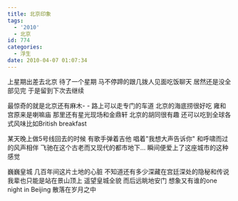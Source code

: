```yaml
---
title: 北京印象
tags:
  - '2010'
  - 北京
id: 774
categories:
  - 浮生
date: 2010-04-07 01:07:34
---
```


上星期出差去北京 待了一个星期  马不停蹄的跟几拨人见面吃饭聊天   居然还是没全部见完
于是留到下次去继续

最惊奇的就是北京还有麻木- - 路上可以走专门的车道
北京的海底捞很好吃  雍和宫原来是喇嘛庙  那里还有星光现场和金鼎轩
北京的胡同很有趣  还可以吃到全球各式风味比如British breakfast

某天晚上做5号线回去的时候  有歌手弹着吉他  唱着"我想大声告诉你"
和呼啸而过的风声相伴  飞驰在这个古老而又现代的都市地下...
瞬间便爱上了这座城市的这种感觉

巍巍皇城 几百年间这片土地的心脏
不知道还有多少深藏在宫廷深处的隐秘和传说
我辈也只能是站在景山顶上  遥望皇城全貌
而后远眺地安门
想象又有谁的one night in Beijing
散落在岁月之中